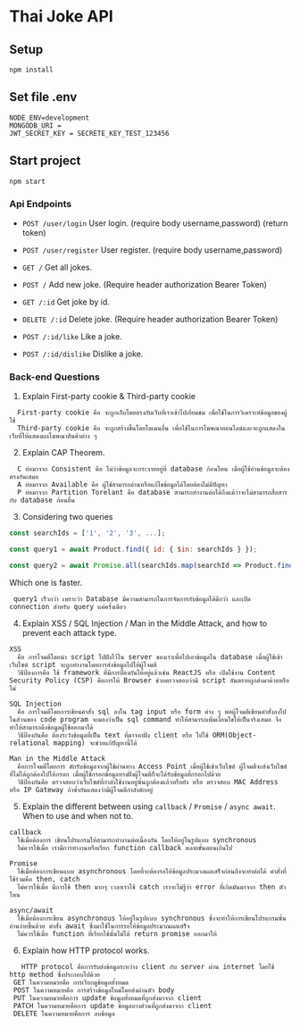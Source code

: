 # Thai Joke API

## Setup

```
npm install
```

## Set file .env

```
NODE_ENV=development
MONGODB_URI =
JWT_SECRET_KEY = SECRETE_KEY_TEST_123456
```

## Start project

```
npm start
```

### Api Endpoints

- `POST /user/login` User login. (require body username,password) (return token)
- `POST /user/register` User register. (require body username,password)

- `GET /` Get all jokes.
- `POST /` Add new joke. (Require header authorization Bearer Token)
- `GET /:id` Get joke by id.
- `DELETE /:id` Delete joke. (Require header authorization Bearer Token)
- `POST /:id/like` Like a joke.
- `POST /:id/dislike` Dislike a joke.

### Back-end Questions

1. Explain First-party cookie & Third-party cookie
```
  First-party cookie คือ จะถูกเก็บโดยตรงกับเว็บที่เราเข้าไปเยี่ยมชม เพื่อใช้ในการวิเคราะห์ข้อมูลของผู้ใช้
  Third-party cookie คือ จะถูกสร้างขึ้นโดยโดเมนอื่น เพื่อใช้ในการโฆษณาออนไลน์และจะถูกแสดงในเว็บที่ให้แสดงผลโฆษณาสินค้าต่าง ๆ
```
2. Explain CAP Theorem.
```
  C ย่อมาจาก Consistent คือ ไม่ว่าข้อมูลจะกระจายอยู่ที่ database ก้อนไหน เมื่อผู้ใช้อ่านข้อมูลจะต้องตรงกันเสมอ
  A ย่อมาจาก Available คือ ผู้ใช้สามารถอ่านหรือแก้ไขข้อมูลได้โดยต้องไม่มีปัญหา
  P ย่อมาจาก Partition Torelant คือ database สามารถทำงานต่อได้ถึงแม้ว่าจะไม่สามารถสื่อสารกับ database ก้อนอื่น
```
3. Considering two queries

```javascript
const searchIds = ['1', '2', '3', ...];

const query1 = await Product.find({ id: { $in: searchIds } });

const query2 = await Promise.all(searchIds.map(searchId => Product.find({ id: searchId })));
```

Which one is faster.
```
 query1 เร็วกว่า เพราะว่า Database มีความสามารถในการจัดการกับข้อมูลได้ดีกว่า และเปิด connection สำหรับ query แค่ครั้งเดียว
```
4. Explain XSS / SQL Injection / Man in the Middle Attack, and how to prevent each attack type.
```
XSS 
  คือ การโจมตีโดยนำ script ไปฝังไว้ใน server ของเราเพื่อไปเอาข้อมูลใน database เมื่อผู้ใช้เข้าเว็บไซต์ script จะถูกทำงานโดยการส่งข้อมูลไปให้ผู้โจมตี 
  วิธีป้องการคือ ใช้ framework ที่มีการป้องกันให้อยู่แล้วเช่น ReactJS หรือ เปิดใช้งาน Content Security Policy (CSP) คือการให้ Browser ช่วยตรวจสอบว่ามี script อันตรายถูกส่งมาด้วยหรือไม่

SQL Injection 
  คือ การโจมตีโดยการเขียนคำสั่ง sql ลงใน tag input หรือ form ต่าง ๆ พอผู้โจมตีเขียนคำสั่งลงไป ในส่วนของ code program จะมองว่าเป็น sql command ทำให้สามารถเพิ่มเงื่อนไขให้เป็นจริงเสมอ จึงทำให้สามารถดึงข้อมูลผู้ใช้ออกมาได้
  วิธีป้องกันคือ ต้องระวังข้อมูลที่เป็น text ที่มาจากฝั่ง client หรือ ไปใช้ ORM(Object-relational mapping) จะช่วยแก้ปัญหานี้ได้

Man in the Middle Attack 
  คือการโจมตีโดยการ ดักรับข้อมูลจากผู้ใช้ผ่านทาง Access Point เมื่อผู้ใช้เข้าเว็บไซต์ ผู้โจมตีจะส่งเว็บไซต์ที่ไม่ได้ถูกต้องไปให้กรอก เมื่อผู้ใช้กรอกข้อมูลทางฝั่งผู้โจมตีก็จะได้รับข้อมูลที่กรอกไปด้วย
  วิธีป้องกันคือ ตรวจสอบว่าเว็บไซต์ที่กำลังใช้งานอยู่นั้นถูกต้องแล้วหรือยัง หรือ ตรวจสอบ MAC Address หรือ IP Gateway ถ้าซ้ำกันแสดงว่ามีผู้โจมตีกำลังดักอยู่
```

5. Explain the different between using `callback` / `Promise` / `async await`. When to use and when not to.
```
callback 
  ใช้เมื่อต้องการ เขียนโปรแกรมให้สามารถทำงานต่อเนื่องกัน โดยให้อยู่ในรูปแบบ synchronous 
  ไม่ควรใช้เมื่อ เรามีการทำงานหรือเรียก function callback หลายขั้นตอนเกินไป 

Promise
  ใช้เมื่อต้องการเขียนแบบ asynchronous โดยที่จะต้องรอให้ข้อมูลประมวลผลเสร็จก่อนถึงจะทำต่อได้ คำสั่งที่ใช้ร่วมคือ then, catch
  ไม่ควรใช้เมื่อ มีการใช้ then มากๆ เวลาเราใช้ catch เราจะไม่รู้ว่า error ที่เกิดมันมาจาก then ตัวไหน

async/await 
  ใช้เมื่อต้องการเขียน asynchronous ให้อยู่ในรูปแบบ synchronous ซึ่งจะทำให้การเขียนโปรแกรมนั้นอ่านง่ายขึ้นด้วย คำสั่ง await ซึ่งมาใช้ในการรอให้ข้อมูลประมวณผลเสร็จ
  ไม่ควรใช้เมื่อ function ที่เรียกใช้นั้นไม่ได้ return promise ออกมาให้
```

6. Explain how HTTP protocol works.
```
   HTTP protocol คือการรับส่งข้อมูลระหว่าง client กับ server ผ่าน internet โดยใช้ http method ซึ่งประกอบไปด้วย
 GET ในความหมายคือ การเรียกดูข้อมูลทั้งหมด
 POST ในความหมายคือ การสร้างข้อมูลใหม่โดยส่งผ่านตัว body
 PUT ในความหมายคือการ update ข้อมูลทั้งหมดที่ถูกส่งมาจาก client
 PATCH ในความหมายคือการ update ข้อมูลบางส่วนที่ถูกส่งมาจาก client
 DELETE ในความหมายคือการ ลบข้อมูล
```
